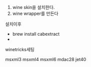 

1. wine skin을 설치한다.
2. wine wrapper를 만든다


설치이후
- brew install cabextract
- 
winetricks세팅

msxml3 msxml4 msxml6 mdac28 jet40